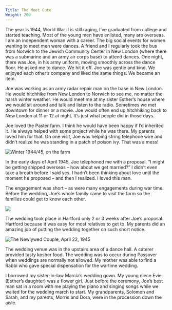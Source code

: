 ```yaml
---
Title: The Meet Cute
Weight: 200
---
```


The year is 1944, World War II is still raging, I’ve graduated from college and started teaching. Most of the young men have enlisted, many are overseas. I am an independent woman with a career.  The big social events for women wanting to meet men were dances. A friend and I regularly took the bus from Norwich to the Jewish Community Center in New London (where there was a submarine and an army air corps base) to attend dances. One night, there was Joe, in his army uniform, moving smoothly across the dance floor. He asked me to dance. We hit it off. Joe was gentle and kind. We enjoyed each other’s company and liked the same things. We became an item.

Joe was working as an army radar repair man on the base in New London. He would hitchhike from New London to Norwich to see me, no matter the harsh winter weather. He would meet me at my sister Esther’s house where we would sit around and talk and listen to the radio. Sometimes we met downtown for dinner or a movie. Joe would often end up hitchhiking back to New London at 11 or 12 at night. It’s just what people did in those days.

Joe loved the Paster farm. I think he would have been happy if I’d inherited it. He always helped with some project while he was there. My parents loved him for that. On one visit, Joe was helping string telephone wire and didn’t realize he was standing in a patch of poison ivy. That was a mess!

![Winter 1944/45, on the farm](/images/skiing-on-the-farm.jpg "Joe loved learning new skills")

In the early days of April 1945, Joe telephoned me with a proposal. “I might be getting shipped overseas – how about we get married?”  I didn’t even take a breath before I said yes. I hadn’t been thinking about love until the moment he proposed – and then I realized. I loved this man.

The engagement was short – as were many engagements during war time. Before the wedding, Joe’s whole family came to visit the farm so the families could get to know each other.

![](/images/engagement.jpg)

The wedding took place in Hartford only 2 or 3 weeks after Joe’s proposal.  Hartford because it was easy for most relatives to get to. My parents did an amazing job of putting the wedding together on such short notice.

![The Newlywed Couple, April 22, 1945](/images/newlywed-couple.jpg)

The wedding venue was in the upstairs area of a dance hall. A caterer provided tasty kosher food. The wedding was to occur during Passover when weddings are normally not allowed. My mother was able to find a Rabbi who gave special dispensation for the wartime wedding.

I borrowed my sister-in-law Marcia’s wedding gown. My young niece Evie (Esther’s daughter) was a flower girl. Just before the ceremony, Joe’s best man sat in a room with me playing the piano and singing songs while we waited for the wedding march to start. My grandparents, Solomon and Sarah, and my parents, Morris and Dora, were in the procession down the aisle. 